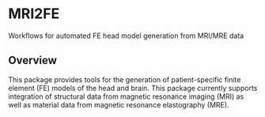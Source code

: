 # MRI2FE

Workflows for automated FE head model generation from MRI/MRE data

## Overview

This package provides tools for the generation of patient-specific finite element (FE) models of the head and brain.  This package currently supports integration of structural data from magnetic resonance imaging (MRI) as well as material data from magnetic resonance elastography (MRE).